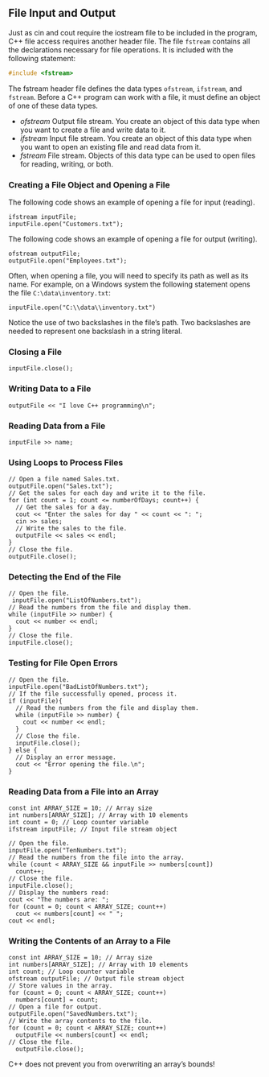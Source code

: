 ## File Input and Output
Just as cin and cout require the iostream file to be included in the program, C++ file
access requires another header file. The file `fstream` contains all the declarations necessary
for file operations. It is included with the following statement:
```c
#include <fstream>
```
The fstream header file defines the data types `ofstream`, `ifstream`, and `fstream`. Before
a C++ program can work with a file, it must define an object of one of these data types.

- *ofstream* Output file stream. You create an object of this data type when you
want to create a file and write data to it.
- *ifstream* Input file stream. You create an object of this data type when you
want to open an existing file and read data from it.
- *fstream* File stream. Objects of this data type can be used to open files for
reading, writing, or both.

### Creating a File Object and Opening a File
The following code shows an example of opening a file for input (reading).
```
ifstream inputFile;
inputFile.open("Customers.txt");
```
The following code shows an example of opening a file for output (writing).
```
ofstream outputFile;
outputFile.open("Employees.txt");
```
Often, when opening a file, you will need to specify its path as well as its name. For example,
on a Windows system the following statement opens the file `C:\data\inventory.txt`:
```
inputFile.open("C:\\data\\inventory.txt")
```
Notice the use of two backslashes in the file’s path. Two backslashes are
needed to represent one backslash in a string literal.

### Closing a File
```
inputFile.close();
```

### Writing Data to a File
```
outputFile << "I love C++ programming\n";
```

### Reading Data from a File
```
inputFile >> name;
```

### Using Loops to Process Files
```
// Open a file named Sales.txt.
outputFile.open("Sales.txt");
// Get the sales for each day and write it to the file.
for (int count = 1; count <= numberOfDays; count++) {
  // Get the sales for a day.
  cout << "Enter the sales for day " << count << ": ";
  cin >> sales;
  // Write the sales to the file.
  outputFile << sales << endl;
}
// Close the file.
outputFile.close();
```

### Detecting the End of the File
```
// Open the file.
 inputFile.open("ListOfNumbers.txt");
// Read the numbers from the file and display them.
while (inputFile >> number) {
  cout << number << endl;
}
// Close the file.
inputFile.close();
```

### Testing for File Open Errors
```
// Open the file.
inputFile.open("BadListOfNumbers.txt");
// If the file successfully opened, process it.
if (inputFile){
  // Read the numbers from the file and display them.
  while (inputFile >> number) {
    cout << number << endl;
  }
  // Close the file.
  inputFile.close();
} else {
  // Display an error message.
  cout << "Error opening the file.\n";
}
```
### Reading Data from a File into an Array
```
const int ARRAY_SIZE = 10; // Array size
int numbers[ARRAY_SIZE]; // Array with 10 elements
int count = 0; // Loop counter variable
ifstream inputFile; // Input file stream object

// Open the file.
inputFile.open("TenNumbers.txt");
// Read the numbers from the file into the array.
while (count < ARRAY_SIZE && inputFile >> numbers[count])
  count++;
// Close the file.
inputFile.close();
// Display the numbers read:
cout << "The numbers are: ";
for (count = 0; count < ARRAY_SIZE; count++)
  cout << numbers[count] << " ";
cout << endl;
```
### Writing the Contents of an Array to a File
```
const int ARRAY_SIZE = 10; // Array size
int numbers[ARRAY_SIZE]; // Array with 10 elements
int count; // Loop counter variable
ofstream outputFile; // Output file stream object
// Store values in the array.
for (count = 0; count < ARRAY_SIZE; count++)
  numbers[count] = count;
// Open a file for output.
outputFile.open("SavedNumbers.txt");
// Write the array contents to the file.
for (count = 0; count < ARRAY_SIZE; count++)
  outputFile << numbers[count] << endl;
// Close the file.
  outputFile.close();
```

C++ does not prevent you from overwriting an array’s bounds!
